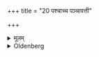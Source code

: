+++
title = "20 पश्चाच्च पञ्चावत्ती"

+++

<details><summary>मूलम्</summary>

पश्चाच्च पञ्चावत्ती २०
</details>

<details><summary>Oldenberg</summary>

20. One who takes five cut-off portions (see Sūtra 17), also from the western side.
</details>
